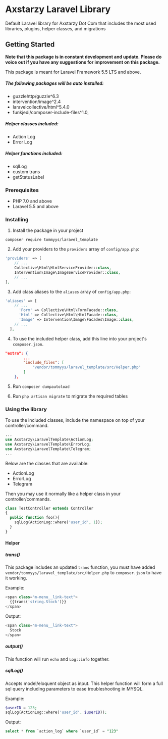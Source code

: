 # Axstarzy Laravel Library

Default Laravel library for Axstarzy Dot Com that includes the most used libraries, plugins, helper classes, and migrations

## Getting Started

**Note that this package is in constant development and update. Please do voice out if you have any suggestions for improvement on this package.**

This package is meant for Laravel Framework 5.5 LTS and above.

##### The following packages will be auto installed:
- guzzlehttp/guzzle^6.3
- intervention/image^2.4
- laravelcollective/html^5.4.0
- funkjedi/composer-include-files^1.0,


##### Helper classes included:
- Action Log
- Error Log

##### Helper functions included:
- sqlLog
- custom trans
- getStatusLabel

### Prerequisites

- PHP 7.0 and above
- Laravel 5.5 and above

### Installing

1. Install the package in your project
```
composer require tommyys/laravel_template
```

2. Add your providers to the `providers` array of `config/app.php`:
```php
'providers' => [
    // ...
    Collective\Html\HtmlServiceProvider::class,
    Intervention\Image\ImageServiceProvider::class,
    // ...
],
```

3. Add class aliases to the `aliases` array of `config/app.php`:
```php
'aliases' => [
    // ...
      'Form' => Collective\Html\FormFacade::class,
      'Html' => Collective\Html\HtmlFacade::class,
      'Image' => Intervention\Image\Facades\Image::class,
    // ...
  ],
```

4. To use the included helper class, add this line into your project's `composer.json`.

```json
"extra": {
        ...
        "include_files": [
            "vendor/tommyys/laravel_template/src/Helper.php"
        ]
    },
```

5. Run `composer dumpautoload` 

6. Run `php artisan migrate` to migrate the required tables

### Using the library

To use the included classes, include the namespace on top of your controller/command.

```php
...
use Axstarzy\LaravelTemplate\ActionLog;
use Axstarzy\LaravelTemplate\ErrorLog;
use Axstarzy\LaravelTemplate\Telegram;
...
```

Below are the classes that are available:
- ActionLog
- ErrorLog
- Telegram

Then you may use it normally like a helper class in your controller/commands.

```php
class TestController extends Controller
{
  public function foo(){
    sqlLog(ActionLog::where('user_id', 1));
  }
}
```

#### Helper

##### trans()
This package includes an updated `trans` function, you must have added `vendor/tommyys/laravel_template/src/Helper.php` to `composer.json` to have it working.

Example:
```php
<span class="m-menu__link-text">
  {{trans('string.Stock')}}
</span>
```

Output:
```php
<span class="m-menu__link-text">
  Stock
</span>
```

##### output()
This function will run `echo` and `Log::info` together. 

##### sqlLog()
Accepts model/eloquent object as input. This helper function will form a full sql query including parameters to ease troubleshooting in MYSQL.

Example:

```php
$userID = 123;
sqlLog(ActionLog::where('user_id', $userID));
```

Output:

```sql
select * from `action_log` where `user_id` = "123"
```
